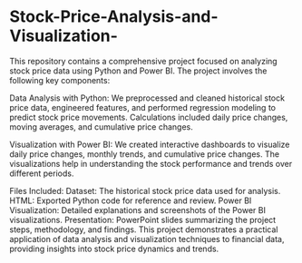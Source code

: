 # Stock-Price-Analysis-and-Visualization-
This repository contains a comprehensive project focused on analyzing stock price data using Python and Power BI. The project involves the following key components:

Data Analysis with Python:
We preprocessed and cleaned historical stock price data, engineered features, and performed regression modeling to predict stock price movements.
Calculations included daily price changes, moving averages, and cumulative price changes.

Visualization with Power BI:
We created interactive dashboards to visualize daily price changes, monthly trends, and cumulative price changes.
The visualizations help in understanding the stock performance and trends over different periods.

Files Included:
Dataset: The historical stock price data used for analysis.
HTML: Exported Python code for reference and review.
Power BI Visualization: Detailed explanations and screenshots of the Power BI visualizations.
Presentation: PowerPoint slides summarizing the project steps, methodology, and findings.
This project demonstrates a practical application of data analysis and visualization techniques to financial data, providing insights into stock price dynamics and trends.
